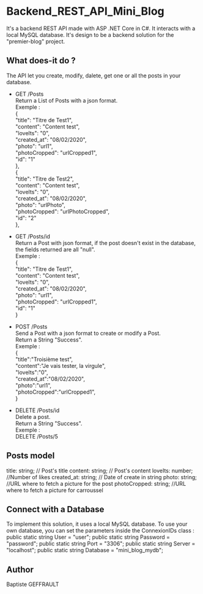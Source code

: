# Backend_REST_API_Mini_Blog
It's a backend REST API made with ASP .NET Core in C#. It interacts with a local MySQL database.
It's design to be a backend solution for the "premier-blog" project.

## What does-it do ?
The API let you create, modify, dalete, get one or all the posts in your database.

* GET /Posts <br />
Return a List of Posts with a json format. <br />
Exemple : <br />
  { <br />
  "title": "Titre de Test1", <br />
  "content": "Content test", <br />
  "loveIts": "0", <br />
  "created_at": "08/02/2020", <br />
  "photo": "url1", <br />
  "photoCropped": "urlCropped1", <br />
  "id": "1" <br />
}, <br />
  { <br />
  "title": "Titre de Test2", <br />
  "content": "Content test", <br />
  "loveIts": "0", <br />
  "created_at": "08/02/2020", <br />
  "photo": "urlPhoto", <br />
  "photoCropped": "urlPhotoCropped", <br />
  "id": "2" <br />
},

* GET /Posts/id <br />
Return a Post with json format, if the post doesn't exist in the database, the fields returned are all "null". <br />
Exemple : <br />
{ <br />
  "title": "Titre de Test1", <br />
  "content": "Content test", <br />
  "loveIts": "0", <br />
  "created_at": "08/02/2020", <br />
  "photo": "url1", <br />
  "photoCropped": "urlCropped1", <br />
  "id": "1" <br />
}

* POST /Posts <br />
Send a Post with a json format to create or modify a Post. <br />
Return a String "Success". <br />
Exemple : <br />
{<br />
  "title":"Troisième test", <br />
  "content":"Je vais tester, la virgule", <br />
  "loveIts":"0", <br />
  "created_at":"08/02/2020", <br />
  "photo":"url1", <br />
  "photoCropped":"urlCropped1", <br />
}

* DELETE /Posts/id <br />
Delete a post. <br />
Return a String "Success".<br />
Exemple :<br />
DELETE /Posts/5 <br />

## Posts model

title: string;  // Post's title
content: string;  // Post's content
loveIts: number; //Number of likes
created_at: string; // Date of create in string
photo: string; //URL where to fetch a picture for the post
photoCropped: string; //URL where to fetch a picture for carroussel

## Connect with a Database
To implement this solution, it uses a local MySQL database.
To use your own database, you can set the parameters inside the ConnexionIDs class :
        public static string User = "user";
        public static string Password = "password";
        public static string Port = "3306";
        public static string Server = "localhost";
        public static string Database = "mini_blog_mydb";
        
 ## Author
 Baptiste GEFFRAULT
